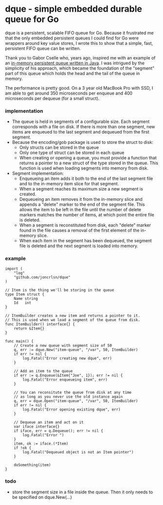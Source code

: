 # dque - simple embedded durable queue for Go

dque is a persistent, scalable FIFO queue for Go.  Because it frustrated me that the only embedded persistent queues I could find for Go were wrappers around key value stores, I wrote this to show that a simple, fast, persistent FIFO queue can be written.

Thank you to Gabor Cselle who, years ago, inspired me with an example of an [in-memory persistent queue written in Java](http://www.gaborcselle.com/open_source/java/persistent_queue.html).  I was intrigued by the simplicity of his approach, which became the foundation of the "segment" part of this queue which holds the head and the tail of the queue in memory.

The performance is pretty good. On a 3 year old MacBook Pro with SSD, I am able to get around 350 microseconds per enqueue and 400 microseconds per dequeue (for a small struct).

### implementation
* The queue is held in segments of a configurable size. Each segment corresponds with a file on disk. If there is more than one segment, new items are enqueued to the last segment and dequeued from the first segment.
* Because the encoding/gob package is used to store the struct to disk: 
  * Only structs can be stored in the queue
  * Only one type of struct can be stored in each queue
  * When creating or opening a queue, you must provide a function that returns a pointer to a new struct of the type stored in the queue.  This function is used when loading segments into memory from disk.
* Segment implementation:
  * Enqueueing an item adds it both to the end of the last segment file and to the in-memory item slice for that segment.
  * When a segment reaches its maximum size a new segment is created.
  * Dequeueing an item removes it from the in-memory slice and appends a "delete" marker to the end of the segment file.  This allows the item to be left in the file until the number of delete markers matches the number of items, at which point the entire file is deleted.
  * When a segment is reconstituted from disk, each "delete" marker found in the file causes a removal of the first element of the in-memory slice.
  * When each item in the segment has been dequeued, the segment file is deleted and the next segment is loaded into memory.

### example
```golang
import (
	"log"
	"github.com/joncrlsn/dque"
)

// Item is the thing we'll be storing in the queue
type Item struct {
	Name string
	Id   int
}

// ItemBuilder creates a new item and returns a pointer to it.
// This is used when we load a segment of the queue from disk.
func ItemBuilder() interface{} {
	return &Item{}
}

func main() {
	// Create a new queue with segment size of 50
	q, err := dque.New("item-queue", "/var", 50, ItemBuilder)
	if err != nil {
		log.Fatal("Error creating new dque", err)
	}

	// Add an item to the queue
	if err := q.Enqueue(&Item{"Joe", 1}); err != nil {
		log.Fatal("Error enqueueing item", err)
	}

	// You can reconsitute the queue from disk at any time
	// as long as you never use the old instance again
	q, err = dque.Open("item-queue", "/var", 50, ItemBuilder)
	if err != nil {
		log.Fatal("Error opening existing dque", err)
	}

	// Dequeue an item and act on it
	var iface interface{}
	if iface, err = q.Dequeue(); err != nil {
		log.Fatal("Error ")
	}
	item, ok := iface.(*Item)
	if !ok {
		log.Fatal("Dequeued object is not an Item pointer")
	}

	doSomething(item)
}

```

### todo
* store the segment size in a file inside the queue. Then it only needs to be specified on dque.New(...)
